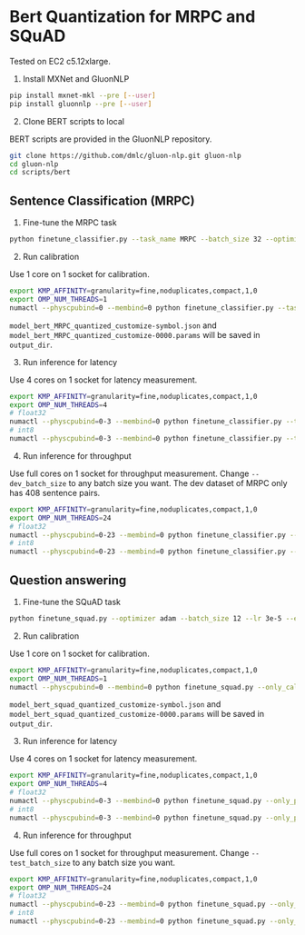 # Bert Quantization for MRPC and SQuAD

Tested on EC2 c5.12xlarge.

1. Install MXNet and GluonNLP

```bash
pip install mxnet-mkl --pre [--user]
pip install gluonnlp --pre [--user]
```

2. Clone BERT scripts to local

BERT scripts are provided in the GluonNLP repository.

```bash
git clone https://github.com/dmlc/gluon-nlp.git gluon-nlp
cd gluon-nlp
cd scripts/bert
```

## Sentence Classification (MRPC)

1. Fine-tune the MRPC task

```bash
python finetune_classifier.py --task_name MRPC --batch_size 32 --optimizer bertadam --epochs 3 --lr 2e-5
```

2. Run calibration

Use 1 core on 1 socket for calibration.

```bash
export KMP_AFFINITY=granularity=fine,noduplicates,compact,1,0
export OMP_NUM_THREADS=1
numactl --physcpubind=0 --membind=0 python finetune_classifier.py --task_name MRPC --epochs 1 --only_calibration --model_parameters ./output_dir/model_bert_MRPC_2.params --pad
```

`model_bert_MRPC_quantized_customize-symbol.json` and `model_bert_MRPC_quantized_customize-0000.params` will be saved in `output_dir`.

3. Run inference for latency

Use 4 cores on 1 socket for latency measurement.

```bash
export KMP_AFFINITY=granularity=fine,noduplicates,compact,1,0
export OMP_NUM_THREADS=4
# float32
numactl --physcpubind=0-3 --membind=0 python finetune_classifier.py --task_name MRPC --epochs 1 --only_inference --model_parameters ./output_dir/model_bert_MRPC_2.params --dev_batch_size 1 --pad
# int8
numactl --physcpubind=0-3 --membind=0 python finetune_classifier.py --task_name MRPC --epochs 1 --only_inference --deploy --model_prefix ./output_dir/model_bert_MRPC_quantized_customize --dev_batch_size 1 --pad
```

4. Run inference for throughput

Use full cores on 1 socket for throughput measurement. Change `--dev_batch_size` to any batch size you want. The dev dataset of MRPC only has 408 sentence pairs.

```bash
export KMP_AFFINITY=granularity=fine,noduplicates,compact,1,0
export OMP_NUM_THREADS=24
# float32
numactl --physcpubind=0-23 --membind=0 python finetune_classifier.py --task_name MRPC --epochs 1 --only_inference --model_parameters ./output_dir/model_bert_MRPC_2.params --dev_batch_size 32 --pad
# int8
numactl --physcpubind=0-23 --membind=0 python finetune_classifier.py --task_name MRPC --epochs 1 --only_inference --deploy --model_prefix ./output_dir/model_bert_MRPC_quantized_customize --dev_batch_size 32 --pad
```

## Question answering

1. Fine-tune the SQuAD task

```bash
python finetune_squad.py --optimizer adam --batch_size 12 --lr 3e-5 --epochs 2
```

2. Run calibration

Use 1 core on 1 socket for calibration.

```bash
export KMP_AFFINITY=granularity=fine,noduplicates,compact,1,0
export OMP_NUM_THREADS=1
numactl --physcpubind=0 --membind=0 python finetune_squad.py --only_calibration --model_parameters output_dir/net.params --pad
```

`model_bert_squad_quantized_customize-symbol.json` and `model_bert_squad_quantized_customize-0000.params` will be saved in `output_dir`.

3. Run inference for latency

Use 4 cores on 1 socket for latency measurement.

```bash
export KMP_AFFINITY=granularity=fine,noduplicates,compact,1,0
export OMP_NUM_THREADS=4
# float32
numactl --physcpubind=0-3 --membind=0 python finetune_squad.py --only_predict --model_parameters output_dir/net.params --test_batch_size 1 --pad
# int8
numactl --physcpubind=0-3 --membind=0 python finetune_squad.py --only_predict --deploy --model_prefix output_dir/model_bert_squad_quantized_customize --test_batch_size 1 --pad
```

4. Run inference for throughput

Use full cores on 1 socket for throughput measurement. Change `--test_batch_size` to any batch size you want.

```bash
export KMP_AFFINITY=granularity=fine,noduplicates,compact,1,0
export OMP_NUM_THREADS=24
# float32
numactl --physcpubind=0-23 --membind=0 python finetune_squad.py --only_predict --model_parameters output_dir/net.params --test_batch_size 24 --pad
# int8
numactl --physcpubind=0-23 --membind=0 python finetune_squad.py --only_predict --deploy --model_prefix output_dir/model_bert_squad_quantized_customize --test_batch_size 24 --pad
```